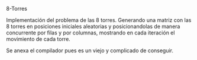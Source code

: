 8-Torres

Implementación del problema de las 8 torres. Generando una matriz con las 8 torres en posiciones iniciales aleatorias y posicionandolas
de manera concurrente por filas y por columnas, mostrando en cada iteración el movimiento de cada torre.

Se anexa el compilador pues es un viejo y complicado de conseguir.

